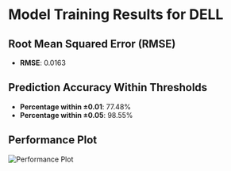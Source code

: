 # Model Training Results for DELL

## Root Mean Squared Error (RMSE)
- **RMSE**: 0.0163

## Prediction Accuracy Within Thresholds
- **Percentage within ±0.01**: 77.48%
- **Percentage within ±0.05**: 98.55%

## Performance Plot
![Performance Plot](../imgs/DELL.png)
